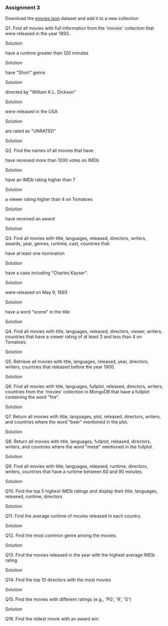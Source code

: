 ### Assignment 3


Download the [movies.json](https://github.com/smaranjitghose/ParulUniversityMEAN/blob/main/practice_problems/datasets/movies.json) dataset and add it to a new collection


Q1. Find all movies with full information from the 'movies' collection that 
were released in the year 1893.

Solution

have	a runtime greater than 120 minutes

Solution

have "Short" genre.

Solution

directed by "William K.L. Dickson"

Solution



were released in the USA

Solution

are rated as "UNRATED"

Solution

Q2. Find the names of all  movies that have

have received more than 1000 votes on IMDb

Solution

have an IMDb rating higher than 7

Solution

a viewer rating higher than 4 on Tomatoes

Solution

have received an award

Solution

Q3. Find all movies with title, languages, released, directors, writers, awards, year, genres, runtime, cast, countries that:


 have at least one nomination

Solution



have a case including "Charles Kayser".

Solution

were released on May 9, 1893

Solution

have a word "scene" in the title

Solution

Q4.  Find all movies with title, languages, released, directors, viewer, writers, countries that have a viewer rating of at least 3 and less than 4 on Tomatoes.

Solution

Q5. Retrieve all movies with title, languages, released, year, directors, writers, countries that released before the year 1900.

Solution

Q6.  Find all movies with title, languages, fullplot, released, directors, writers, countries from the 'movies' collection in MongoDB that have a fullplot containing the word "fire".

Solution



Q7. Return all movies with title, languages, plot, released, directors, writers, and countries where the word "beer" mentioned in the plot.

Solution

Q8. Return all movies with title, languages, fullplot, released, directors, writers, and countries where the word "metal" mentioned in the fullplot.

Solution

Q9. Find all movies with title, languages, released, runtime, directors, writers, countries that have a runtime between 60 and 90 minutes.

Solution

Q10. Find the top 5 highest IMDb ratings and display their title, languages, released, runtime, directors

Solution

Q11. Find the average runtime of movies released in each country.

Solution


Q12. Find the most common genre among the movies.

Solution

Q13. Find the movies released in the year with the highest average IMDb rating

Solution


Q14. Find the top 10 directors with the most movies 

Solution


Q15. Find the movies with different ratings (e.g., 'PG', 'R', 'G') 

Solution

Q16. Find the oldest movie with an award win 


